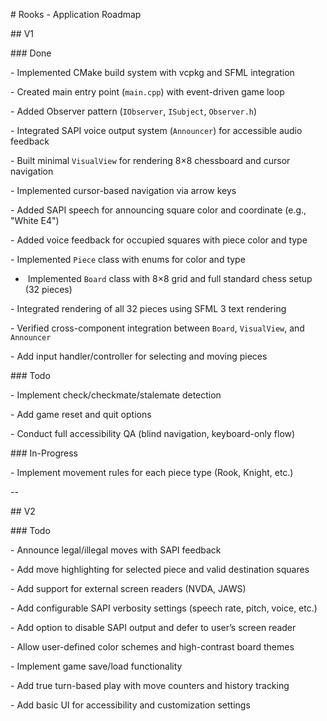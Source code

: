 \# Rooks - Application Roadmap



\## V1



\### Done

\-  Implemented CMake build system with vcpkg and SFML integration  

\-  Created main entry point (`main.cpp`) with event-driven game loop  

\-  Added Observer pattern (`IObserver`, `ISubject`, `Observer.h`)  

\-  Integrated SAPI voice output system (`Announcer`) for accessible audio feedback  

\-  Built minimal `VisualView` for rendering 8×8 chessboard and cursor navigation  

\-  Implemented cursor-based navigation via arrow keys  

\-  Added SAPI speech for announcing square color and coordinate (e.g., "White E4")  

\-  Added voice feedback for occupied squares with piece color and type  

\-  Implemented `Piece` class with enums for color and type  

* &nbsp;Implemented `Board` class with 8×8 grid and full standard chess setup (32 pieces)  

\-  Integrated rendering of all 32 pieces using SFML 3 text rendering  

\-  Verified cross-component integration between `Board`, `VisualView`, and `Announcer`

\-  Add input handler/controller for selecting and moving pieces  



\### Todo

\-  Implement check/checkmate/stalemate detection  

\-  Add game reset and quit options  

\-  Conduct full accessibility QA (blind navigation, keyboard-only flow)



\### In-Progress

\-  Implement movement rules for each piece type (Rook, Knight, etc.)  



--



\## V2



\### Todo

\-  Announce legal/illegal moves with SAPI feedback  

\-  Add move highlighting for selected piece and valid destination squares  

\-  Add support for external screen readers (NVDA, JAWS)  

\-  Add configurable SAPI verbosity settings (speech rate, pitch, voice, etc.)  

\-  Add option to disable SAPI output and defer to user’s screen reader  

\-  Allow user-defined color schemes and high-contrast board themes  

\-  Implement game save/load functionality  

\-  Add true turn-based play with move counters and history tracking  

\-  Add basic UI for accessibility and customization settings  



